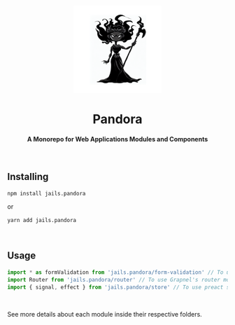 
<div align="center">
    <img src="./logo.png" height="200" />
</div>
<div align="center">
    <h1>Pandora</h1>
    <h4>A Monorepo for Web Applications Modules and Components</h4>
</div>

<br />

## Installing

```
npm install jails.pandora
```
or

```
yarn add jails.pandora
```

<br />

## Usage 

```ts
import * as formValidation from 'jails.pandora/form-validation' // To use form-validation component
import Router from 'jails.pandora/router' // To use Grapnel's router module
import { signal, effect } from 'jails.pandora/store' // To use preact store module wrapper 
```

<br />

See more details about each module inside their respective folders.
